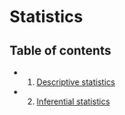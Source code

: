 # Statistics

## Table of contents

- 1. [Descriptive statistics](./1_descriptive_statistics/)
- 2. [Inferential statistics](./2_inferential_statistics/)
